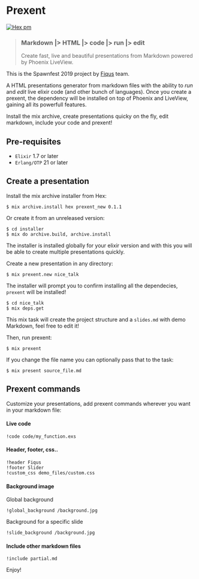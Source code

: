 # Prexent
[![Hex pm](http://img.shields.io/hexpm/v/prexent.svg?style=flat)](https://hex.pm/packages/prexent)

> ### Markdown |> HTML |> code |> run |> edit
> Create fast, live and beautiful presentations from Markdown powered by Phoenix LiveView.

This is the Spawnfest 2019 project by [Fiqus](https://github.com/fiqus) team.

A HTML presentations generator from markdown files with the ability to *run* and *edit* live elixir code (and other bunch of languages).
Once you create a prexent, the dependency will be installed on top of Phoenix and LiveView, gaining all its powerfull features.

Install the mix archive, create presentations quicky on the fly, edit markdown, include your code and prexent!

## Pre-requisites
  * `Elixir` 1.7 or later
  * `Erlang/OTP` 21 or later

## Create a presentation
Install the mix archive installer from Hex:

    $ mix archive.install hex prexent_new 0.1.1

Or create it from an unreleased version:

    $ cd installer
    $ mix do archive.build, archive.install

The installer is installed globally for your elixir version and with this you will be able to create multiple presentations quickly.

Create a new presentation in any directory:

    $ mix prexent.new nice_talk

The installer will prompt you to confirm installing all the dependecies, `prexent` will be installed!

    $ cd nice_talk
    $ mix deps.get

This mix task will create the project structure and a `slides.md` with demo Markdown, feel free to edit it!

Then, run prexent:

    $ mix prexent

If you change the file name you can optionally pass that to the task:

    $ mix present source_file.md

## Prexent commands

Customize your presentations, add prexent commands wherever you want in your markdown file:

#### Live code
    !code code/my_function.exs

#### Header, footer, css..
    !header Fiqus
    !footer Slider
    !custom_css demo_files/custom.css

#### Background image
Global background

    !global_background /background.jpg

Background for a specific slide

    !slide_background /background.jpg

#### Include other markdown files
    !include partial.md

Enjoy!
